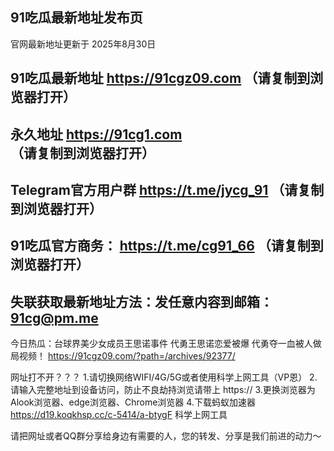 91吃瓜最新地址发布页
-
官网最新地址更新于 2025年8月30日

91吃瓜最新地址 https://91cgz09.com （请复制到浏览器打开）
-
永久地址 https://91cg1.com （请复制到浏览器打开）
-
Telegram官方用户群 https://t.me/jycg_91 （请复制到浏览器打开）
-
91吃瓜官方商务： https://t.me/cg91_66 （请复制到浏览器打开）
-
失联获取最新地址方法：发任意内容到邮箱： 91cg@pm.me
-
今日热瓜：台球界美少女成员王思诺事件 代勇王思诺恋爱被爆 代勇夺一血被人做局视频！ https://91cgz09.com/?path=/archives/92377/

网址打不开？？？ 
1.请切换网络WIFI/4G/5G或者使用科学上网工具（VP恩） 
2.请输入完整地址到设备访问，防止不良劫持浏览请带上 https:// 
3.更换浏览器为Alook浏览器、edge浏览器、Chrome浏览器
4.下载蚂蚁加速器 https://d19.koqkhsp.cc/c-5414/a-btygF 科学上网工具

请把网址或者QQ群分享给身边有需要的人，您的转发、分享是我们前进的动力～

